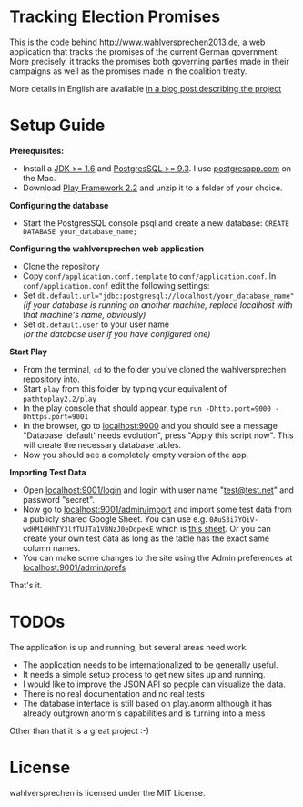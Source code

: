 # Tracking Election Promises

This is the code behind http://www.wahlversprechen2013.de, a web application that tracks the promises of the current German government. More precisely, it tracks the promises both governing parties made in their campaigns as well as the promises made in the coalition treaty. 

More details in English are available [in a blog post describing the project](http://theophil.net/2014/01/27/tracking-election-promises-with-scala-and-play/)

# Setup Guide

**Prerequisites:**
- Install a [JDK >= 1.6](http://www.oracle.com/technetwork/java/javase/downloads/index.html?ssSourceSiteId=otnjp) and [PostgresSQL >= 9.3](http://www.postgresql.org). I use [postgresapp.com](http://postgresapp.com) on the Mac. 
- Download [Play Framework 2.2](http://www.playframework.com/download) and unzip it to a folder of your choice.

**Configuring the database**
- Start the PostgresSQL console psql and create a new database: `CREATE DATABASE your_database_name;`

**Configuring the wahlversprechen web application**
- Clone the repository
- Copy `conf/application.conf.template` to `conf/application.conf`. In `conf/application.conf` edit the following settings:
- Set `db.default.url="jdbc:postgresql://localhost/your_database_name"`  
 _(if your database is running on another machine, replace localhost with that machine's name, obviously)_
- Set `db.default.user` to your user name  
 _(or the database user if you have configured one)_

**Start Play**
- From the terminal, `cd` to the folder you've cloned the wahlversprechen repository into. 
- Start `play` from this folder by typing your equivalent of `pathtoplay2.2/play`
- In the play console that should appear, type `run -Dhttp.port=9000 -Dhttps.port=9001`
- In the browser, go to [localhost:9000](http://localhost:9000) and you should see a message "Database 'default' needs evolution", press "Apply this script now". This will create the necessary database tables.
- Now you should see a completely empty version of the app.

**Importing Test Data**
- Open [localhost:9001/login](http://localhost:9001/login) and login with user name "test@test.net" and password "secret".
- Now go to [localhost:9001/admin/import](https://localhost:9001/admin/import) and import some test data from a publicly shared Google Sheet. You can use e.g. `0AuS3i7YOiV-wdHM1dHhTY3lfTUJTa1VBNzJ0eDdpekE` which is [this sheet](https://docs.google.com/spreadsheet/pub?key=0AuS3i7YOiV-wdHM1dHhTY3lfTUJTa1VBNzJ0eDdpekE&output=html). Or you can create your own test data as long as the table has the exact same column names. 
- You can make some changes to the site using the Admin preferences at [localhost:9001/admin/prefs](https://localhost:9001/admin/prefs)

That's it. 

# TODOs

The application is up and running, but several areas need work. 

- The application needs to be internationalized to be generally useful.
- It needs a simple setup process to get new sites up and running. 
- I would like to improve the JSON API so people can visualize the data. 
- There is no real documentation and no real tests
- The database interface is still based on play.anorm although it has already outgrown anorm's capabilities and is turning into a mess

Other than that it is a great project :-)

# License

wahlversprechen is licensed under the MIT License.
